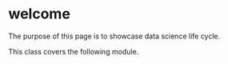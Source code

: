 # welcome

The purpose of this page is to showcase data science life cycle.

This class covers the following module.
